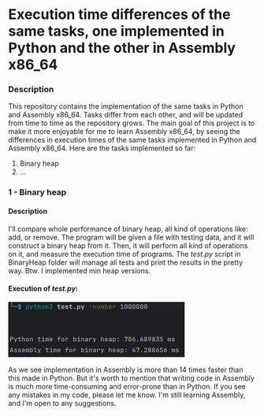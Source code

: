 # Execution time differences of the same tasks, one implemented in Python and the other in Assembly x86_64
### Description
This repository contains the implementation of the same tasks in Python and Assembly x86_64. Tasks differ from each other, and will be updated from time to time as the repository grows. The main goal of this project is to make it more enjoyable for me to learn Assembly x86_64, by seeing the differences in execution times of the same tasks implemented in Python and Assembly x86_64.
Here are the tasks implemented so far:
1. Binary heap
2. ...



### 1 - Binary heap
#### Description
I'll compare whole performance of binary heap, all kind of operations like: add, or remove. The program will be given a file with testing data, and it will construct
a binary heap from it. Then, it will perform all kind of operations on it, and measure the execution time of programs. The _test.py_ script in BinaryHeap folder will manage all tests and print the results in the pretty way.
Btw. I implemented min heap versions.
#### Execution of _test.py_:
![img.png](img.png)

As we see implementation in Assembly is more than 14 times faster than this made in Python. But it's worth to mention that writing code in Assembly is much more time-consuming and error-prone than in Python. If you see any mistakes in my code, please let me know. I'm still learning Assembly, and I'm open to any suggestions.
